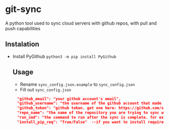 # git-sync
A python tool used to sync cloud servers with github repos, with pull and push capabilities

## Instalation
- Install PyGithub
  ```python3 -m pip install PyGithub```
  
  ## Usage
  - Rename `sync_config.json.example` to `sync_config.json`
  - Fill out `sync_config.json`
  ```json
    "github_email": "your github account's email",
    "github_username": "the username of the github account that made the repo you are trying to sync with",
    "github_token": "github token. get one here: https://github.com/settings/tokens",
    "repo_name": "the name of the repository you are trying to sync with",
    "run_cmd": "the command to run after the sync is complete. for example `python3 main.py`",
    "install_pip_req": "True/False"  --if you want to install requirements from {REPO_NAME}/requirements.txt
  ```
